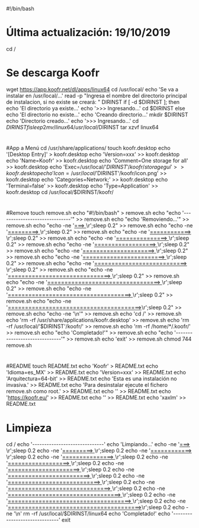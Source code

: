 #!/bin/bash
# Última actualización: 19/10/2019
cd /
# Se descarga Koofr
wget https://app.koofr.net/dl/apps/linux64
cd /usr/local/
echo 'Se va a instalar en /usr/local/...'
read -p "Ingresa el nombre del directorio principal de instalacion, si no existe se creará: " DIRINST
if [ -d $DIRINST ];
	then
		echo 'El directorio ya existe...'
		echo '>>> Ingresando...'
		cd $DIRINST
	else
		echo 'El directorio no existe...'
		echo 'Creando directorio...'
		mkdir $DIRINST
		echo 'Directorio creado...'
		echo '>>> Ingresando...'
		cd $DIRINST
fi
sleep 2
mv /linux64 /usr/local/$DIRINST
tar xzvf linux64
#
#App a Menú
cd /usr/share/applications/
touch koofr.desktop
echo '[Desktop Entry]' > koofr.desktop
echo 'Version=xxx' >> koofr.desktop
echo 'Name=Koofr' >> koofr.desktop
echo 'Comment=One storage for all' >> koofr.desktop
echo 'Exec=/usr/local/'$DIRINST'/koofr/storagegui' >> koofr.desktop
echo 'Icon=/usr/local/'$DIRINST'/koofr/icon.png' >> koofr.desktop
echo 'Categories=Network;' >> koofr.desktop
echo 'Terminal=false' >> koofr.desktop
echo 'Type=Application' >> koofr.desktop
cd /usr/local/$DIRINST/koofr/
#
#Remove
touch remove.sh
echo "#!/bin/bash" > remove.sh
echo "echo '------------------------------'" >> remove.sh
echo "echo 'Removiendo...'" >> remove.sh
echo "echo -ne '[===>                                    ]( 8.33%)\r';sleep 0.2" >> remove.sh
echo "echo -ne '[=========>                              ](16.66%)\r';sleep 0.2" >> remove.sh
echo "echo -ne '[============>                           ](24.99%)\r';sleep 0.2" >> remove.sh
echo "echo -ne '[===============>                        ](33.32%)\r';sleep 0.2" >> remove.sh
echo "echo -ne '[==================>                     ](41.65%)\r';sleep 0.2" >> remove.sh
echo "echo -ne '[=====================>                  ](49.98%)\r';sleep 0.2" >> remove.sh
echo "echo -ne '[========================>               ](58.31%)\r';sleep 0.2" >> remove.sh
echo "echo -ne '[===========================>            ](66.64%)\r';sleep 0.2" >> remove.sh
echo "echo -ne '[==============================>         ](74.97%)\r';sleep 0.2" >> remove.sh
echo "echo -ne '[=================================>      ](83.30%)\r';sleep 0.2" >> remove.sh
echo "echo -ne '[====================================>   ](91.64%)\r';sleep 0.2" >> remove.sh
echo "echo -ne '[=======================================>](100.00%)\r';sleep 0.2" >> remove.sh
echo "echo -ne '\n'" >> remove.sh
echo 'cd /' >> remove.sh
echo 'rm -rf /usr/share/applications/koofr.desktop' >> remove.sh
echo 'rm -rf /usr/local/'$DIRINST'/koofr/' >> remove.sh
echo 'rm -rf /home/*/.koofr/' >> remove.sh
echo "echo 'Completado!'" >> remove.sh
echo "echo '------------------------------'" >> remove.sh
echo 'exit' >> remove.sh
chmod 744 remove.sh
#
#README
touch README.txt
echo 'Koofr' > README.txt
echo 'Idioma=es_MX' >> README.txt
echo 'Version=xxx' >> README.txt
echo 'Arquitectura=64-bit' >> README.txt
echo 'Esta es una instalación no invasiva.' >> README.txt
echo 'Para desinstalar ejecute el fichero remove.sh como root.' >> README.txt
echo '' >> README.txt
echo 'https://koofr.eu/' >> README.txt
echo '' >> README.txt
echo 'xaxlm' >> README.txt
#
# Limpieza
cd /
echo '------------------------------'
echo 'Limpiando...'
echo -ne '[===>                                    ]( 8.33%)\r';sleep 0.2
echo -ne '[=========>                              ](16.66%)\r';sleep 0.2
echo -ne '[============>                           ](24.99%)\r';sleep 0.2
echo -ne '[===============>                        ](33.32%)\r';sleep 0.2
echo -ne '[==================>                     ](41.65%)\r';sleep 0.2
echo -ne '[=====================>                  ](49.98%)\r';sleep 0.2
echo -ne '[========================>               ](58.31%)\r';sleep 0.2
echo -ne '[===========================>            ](66.64%)\r';sleep 0.2
echo -ne '[==============================>         ](74.97%)\r';sleep 0.2
echo -ne '[=================================>      ](83.30%)\r';sleep 0.2
echo -ne '[====================================>   ](91.64%)\r';sleep 0.2
echo -ne '[=======================================>](100.00%)\r';sleep 0.2
echo -ne '\n'
rm -rf /usr/local/$DIRINST/linux64
echo 'Completado!'
echo '------------------------------'
exit
